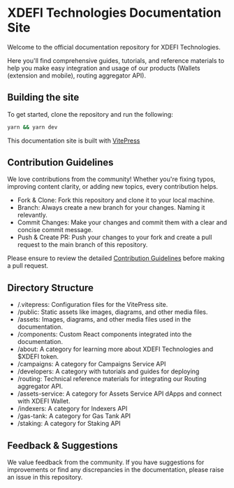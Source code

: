 # XDEFI Technologies Documentation Site

Welcome to the official documentation repository for XDEFI Technologies.

Here you'll find comprehensive guides, tutorials, and reference materials
to help you make easy integration and usage of our products (Wallets (extension and mobile), routing aggregator API).

## Building the site

To get started, clone the repository and run the following:

```bash
yarn && yarn dev
```

This documentation site is built with [VitePress](https://vitepress.dev)

## Contribution Guidelines

We love contributions from the community! Whether you're fixing typos,
improving content clarity, or adding new topics, every contribution helps.

- Fork & Clone: Fork this repository and clone it to your local machine.
- Branch: Always create a new branch for your changes. Naming it relevantly.
- Commit Changes: Make your changes and commit them with a clear and concise
  commit message.
- Push & Create PR: Push your changes to your fork and create a pull request
  to the main branch of this repository.

Please ensure to review the detailed [Contribution Guidelines](./CONTRIBUTING.md) before
making a pull request.

## Directory Structure

- /.vitepress: Configuration files for the VitePress site.
- /public: Static assets like images, diagrams, and other media files.
- /assets: Images, diagrams, and other media files used in the documentation.
- /components: Custom React components integrated into the documentation.
- /about: A category for learning more about XDEFI Technologies and $XDEFI token.
- /campaigns: A category for Campaigns Service API
- /developers: A category with tutorials and guides for deploying
- /routing: Technical reference materials for integrating our Routing aggregator API.
- /assets-service: A category for Assets Service API dApps and connect with XDEFI Wallet.
- /indexers: A category for Indexers API
- /gas-tank: A category for Gas Tank API
- /staking: A category for Staking API

## Feedback & Suggestions

We value feedback from the community. If you have suggestions for improvements
or find any discrepancies in the documentation, please raise an issue in this
repository.
